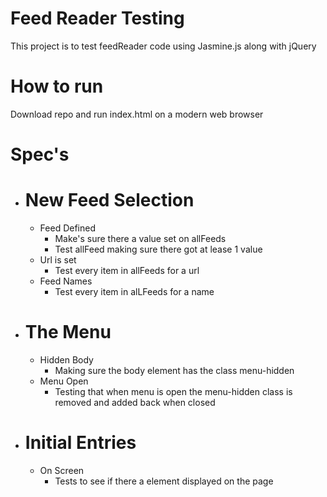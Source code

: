# Feed Reader Testing
This project is to test feedReader code using Jasmine.js along with jQuery

# How to run
Download repo and run index.html on a modern web browser

# Spec's
* # New Feed Selection
    * Feed Defined
       * Make's sure there a value set on allFeeds
        * Test allFeed making sure there got at lease 1 value
    * Url is set
        * Test every item in allFeeds for a url
    * Feed Names
        *  Test every item in alLFeeds for a name

* # The Menu
    * Hidden Body
        * Making sure the body element has the class menu-hidden
    * Menu Open
        * Testing that when menu is open the menu-hidden class is removed and added back when closed

* # Initial Entries
    * On Screen
        * Tests to see if there a element displayed on the page
        